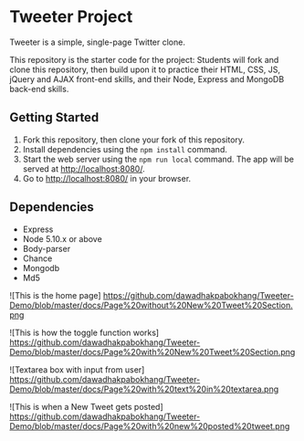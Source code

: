 # Tweeter Project

Tweeter is a simple, single-page Twitter clone.

This repository is the starter code for the project: Students will fork and clone this repository, then build upon it to practice their HTML, CSS, JS, jQuery and AJAX front-end skills, and their Node, Express and MongoDB back-end skills.

## Getting Started

1. Fork this repository, then clone your fork of this repository.
2. Install dependencies using the `npm install` command.
3. Start the web server using the `npm run local` command. The app will be served at <http://localhost:8080/>.
4. Go to <http://localhost:8080/> in your browser.

## Dependencies

- Express
- Node 5.10.x or above
- Body-parser
- Chance
- Mongodb
- Md5

![This is the home page]
https://github.com/dawadhakpabokhang/Tweeter-Demo/blob/master/docs/Page%20without%20New%20Tweet%20Section.png

![This is how the toggle function works]
https://github.com/dawadhakpabokhang/Tweeter-Demo/blob/master/docs/Page%20with%20New%20Tweet%20Section.png

![Textarea box with input from user]
https://github.com/dawadhakpabokhang/Tweeter-Demo/blob/master/docs/Page%20with%20text%20in%20textarea.png

![This is when a New Tweet gets posted]
https://github.com/dawadhakpabokhang/Tweeter-Demo/blob/master/docs/Page%20with%20new%20posted%20tweet.png
